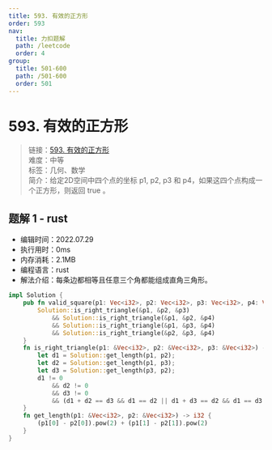 ```yaml
---
title: 593. 有效的正方形
order: 593
nav:
  title: 力扣题解
  path: /leetcode
  order: 4
group:
  title: 501-600
  path: /501-600
  order: 501
---
```


# 593. 有效的正方形
    
> 链接：[593. 有效的正方形](https://leetcode.cn/problems/valid-square/)  
> 难度：中等  
> 标签：几何、数学  
> 简介：给定2D空间中四个点的坐标 p1, p2, p3 和 p4，如果这四个点构成一个正方形，则返回 true 。
      
## 题解 1 - rust
- 编辑时间：2022.07.29
- 执行用时：0ms
- 内存消耗：2.1MB
- 编程语言：rust
- 解法介绍：每条边都相等且任意三个角都能组成直角三角形。
```rust
impl Solution {
    pub fn valid_square(p1: Vec<i32>, p2: Vec<i32>, p3: Vec<i32>, p4: Vec<i32>) -> bool {
        Solution::is_right_triangle(&p1, &p2, &p3)
            && Solution::is_right_triangle(&p1, &p2, &p4)
            && Solution::is_right_triangle(&p1, &p3, &p4)
            && Solution::is_right_triangle(&p2, &p3, &p4)
    }
    fn is_right_triangle(p1: &Vec<i32>, p2: &Vec<i32>, p3: &Vec<i32>) -> bool {
        let d1 = Solution::get_length(p1, p2);
        let d2 = Solution::get_length(p1, p3);
        let d3 = Solution::get_length(p3, p2);
        d1 != 0
            && d2 != 0
            && d3 != 0
            && (d1 + d2 == d3 && d1 == d2 || d1 + d3 == d2 && d1 == d3 || d2 + d3 == d1 && d2 == d3)
    }
    fn get_length(p1: &Vec<i32>, p2: &Vec<i32>) -> i32 {
        (p1[0] - p2[0]).pow(2) + (p1[1] - p2[1]).pow(2)
    }
}
```

      